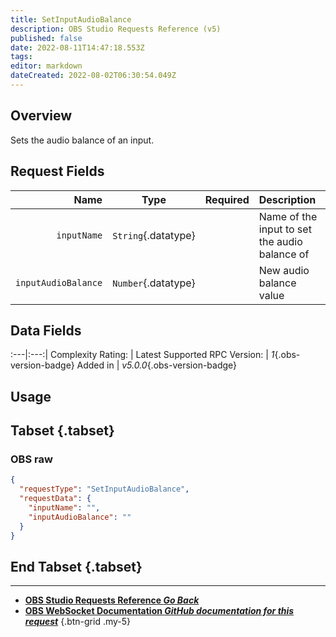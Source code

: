 ```yaml
---
title: SetInputAudioBalance
description: OBS Studio Requests Reference (v5)
published: false
date: 2022-08-11T14:47:18.553Z
tags: 
editor: markdown
dateCreated: 2022-08-02T06:30:54.049Z
---
```


## Overview
Sets the audio balance of an input.

## Request Fields
Name | Type | Required| Description |
----:|:----:|:-------:|:------------|
`inputName` | `String`{.datatype} | <i class="mdi mdi-check-bold"></i> | Name of the input to set the audio balance of
`inputAudioBalance` | `Number`{.datatype} | <i class="mdi mdi-check-bold"></i> | New audio balance value | `>= 0.0, <= 1.0`{.datatype}

## Data Fields
:---|:---:|
Complexity Rating: | <span class="stars stars--2"></span>
Latest Supported RPC Version: | *1*{.obs-version-badge}
Added in | *v5.0.0*{.obs-version-badge}

## Usage
## Tabset {.tabset}
### OBS raw
```json
{
  "requestType": "SetInputAudioBalance",
  "requestData": {
    "inputName": "",
    "inputAudioBalance": ""
  }
}
```
## End Tabset {.tabset}

---

- [<i class="mdi mdi-chevron-left"></i>**OBS Studio Requests Reference *Go Back***](/en/Broadcasters/OBS/Requests)
- [<i class="mdi mdi-github"></i> **OBS WebSocket Documentation *GitHub documentation for this request***](https://github.com/obsproject/obs-websocket/blob/master/docs/generated/protocol.md#setinputaudiobalance)
{.btn-grid .my-5}